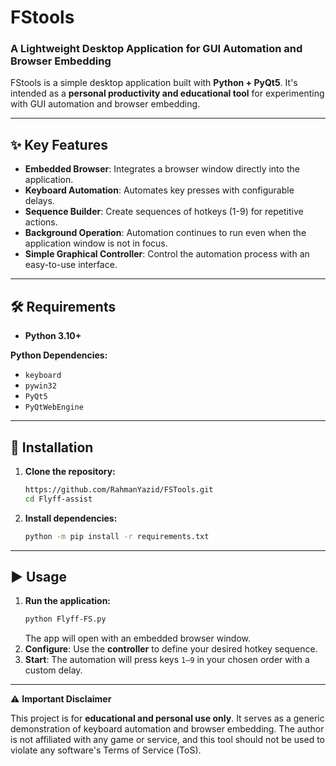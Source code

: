 # FStools

### A Lightweight Desktop Application for GUI Automation and Browser Embedding

FStools is a simple desktop application built with **Python + PyQt5**. It's intended as a **personal productivity and educational tool** for experimenting with GUI automation and browser embedding.

---

## ✨ Key Features

- **Embedded Browser**: Integrates a browser window directly into the application.
- **Keyboard Automation**: Automates key presses with configurable delays.
- **Sequence Builder**: Create sequences of hotkeys (1-9) for repetitive actions.
- **Background Operation**: Automation continues to run even when the application window is not in focus.
- **Simple Graphical Controller**: Control the automation process with an easy-to-use interface.

---

## 🛠 Requirements

- **Python 3.10+**

**Python Dependencies:**

- `keyboard`
- `pywin32`
- `PyQt5`
- `PyQtWebEngine`

---

## 🚀 Installation

1.  **Clone the repository:**
    ```bash
    https://github.com/RahmanYazid/FSTools.git
    cd Flyff-assist
    ```
2.  **Install dependencies:**
    ```bash
    python -m pip install -r requirements.txt
    ```

---

## ▶ Usage

1.  **Run the application:**
    ```bash
    python Flyff-FS.py
    ```
    The app will open with an embedded browser window.
2.  **Configure**: Use the **controller** to define your desired hotkey sequence.
3.  **Start**: The automation will press keys `1–9` in your chosen order with a custom delay.

---

⚠️ **Important Disclaimer**

This project is for **educational and personal use only**. It serves as a generic demonstration of keyboard automation and browser embedding. The author is not affiliated with any game or service, and this tool should not be used to violate any software's Terms of Service (ToS).
